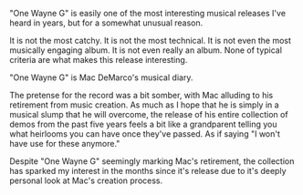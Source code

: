 "One Wayne G" is easily one of the most interesting musical releases I've heard in years, but for a somewhat unusual reason.

It is not the most catchy. It is not the most technical. It is not even the most musically engaging album. It is not even really an album. None of typical criteria are what makes this release interesting. 

"One Wayne G" is Mac DeMarco's musical diary. 

The pretense for the record was a bit somber, with Mac alluding to his retirement from music creation. As much as I hope that he is simply in a musical slump that he will overcome, the release of his entire collection of demos from the past five years feels a bit like a grandparent telling you what heirlooms you can have once they've passed. As if saying "I won't have use for these anymore." 

Despite "One Wayne G" seemingly marking Mac's retirement, the collection has sparked my interest in the months since it's release due to it's deeply personal look at Mac's creation process. 